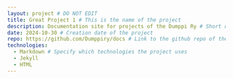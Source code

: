 ```yaml
---
layout: project # DO NOT EDIT
title: Great Project 1 # This is the name of the project
description: Documentation site for projects of the Dumppi Ry # Short description of the project
date: 2024-10-30 # Creation date of the project
repo: https://github.com/Dumppiry/docs # Link to the github repo of the project
technologies:
  - Markdown # Specify which technologies the project uses
  - Jekyll
  - HTML
---
```


<!-- Under here you can start building your page using Markdown syntax -->
